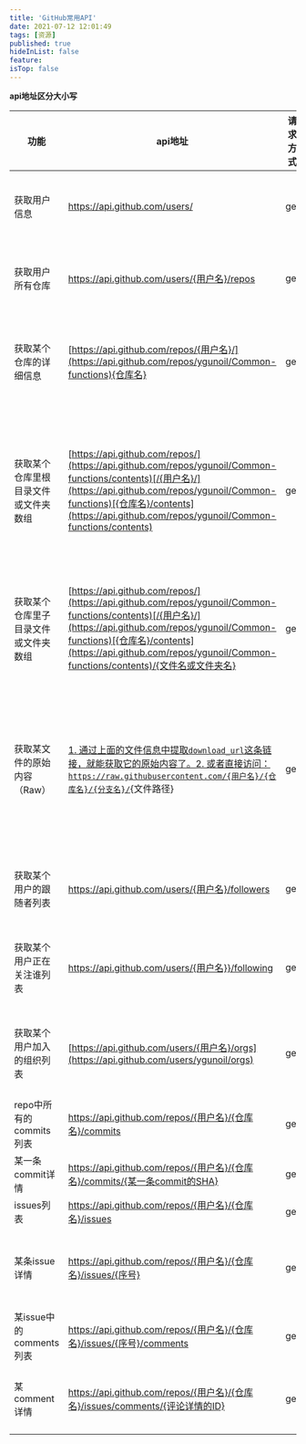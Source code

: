 ```yaml
---
title: 'GitHub常用API'
date: 2021-07-12 12:01:49
tags: [资源]
published: true
hideInList: false
feature: 
isTop: false
---
```




**api地址区分大小写**



<!--more-->



| 功能                                 | api地址                                                      | 请求方式 | 请求参数                                      | 返回参数                       | 例子                                                         |
| ------------------------------------ | ------------------------------------------------------------ | -------- | --------------------------------------------- | ------------------------------ | ------------------------------------------------------------ |
| 获取用户信息                         | https://api.github.com/users/                                | get      | path路径： 用户名                             | `一个用户对象`                 | https://api.github.com/users/ygunoil                         |
| 获取用户所有仓库                     | https://api.github.com/users/{用户名}/repos                  | get      | path路径： 用户名                             | `返回一个数组`                 | https://api.github.com/users/ygunoil/repos                   |
| 获取某个仓库的详细信息               | [https://api.github.com/repos/{用户名}/](https://api.github.com/repos/ygunoil/Common-functions){仓库名} | get      | path路径： 用户名 和 仓库名                   | `返回一个仓库对象`             | https://api.github.com/repos/ygunoil/Common-functions        |
| 获取某个仓库里根目录文件或文件夹数组 | [https://api.github.com/repos/](https://api.github.com/repos/ygunoil/Common-functions/contents)[/{用户名}/](https://api.github.com/repos/ygunoil/Common-functions)[{仓库名}/contents](https://api.github.com/repos/ygunoil/Common-functions/contents) | get      | path路径： 用户名 和 仓库名                   | `返回一个首层文件或文件夹数组` | https://api.github.com/repos/ygunoil/Common-functions/contents |
| 获取某个仓库里子目录文件或文件夹数组 | [https://api.github.com/repos/](https://api.github.com/repos/ygunoil/Common-functions/contents)[/{用户名}/](https://api.github.com/repos/ygunoil/Common-functions)[{仓库名}/contents](https://api.github.com/repos/ygunoil/Common-functions/contents)/{文件名或文件夹名} | get      | path路径： 用户名 和 仓库名和文件名或文件夹名 | 返回一个文件数组               | https://api.github.com/repos/ygunoil/Common-functions/contents/utilshttps://api.github.com/repos/ygunoil/Common-functions/contents/utils/Currency/CurrencyFormat.js |
| 获取某文件的原始内容（Raw）          | [1. 通过上面的文件信息中提取`download_url`这条链接，就能获取它的原始内容了。](https://api.github.com/repos/ygunoil/Common-functions/contents)[2. 或者直接访问：`https://raw.githubusercontent.com/{用户名}/{仓库名}/{分支名}/`](https://api.github.com/repos/ygunoil/Common-functions/contents){文件路径} | get      | path路径： 用户名 和 仓库名和文件l路径        | 返回一个文件内容的字符串       | https://raw.githubusercontent.com/ygunoil/Common-functions/master/utils/Currency/CurrencyFormat.js |
| 获取某个用户的跟随者列表             | https://api.github.com/users/{用户名}/followers              | get      | path路径： 用户名                             | `返回一个数组`                 | https://api.github.com/users/ygunoil/followers               |
| 获取某个用户正在关注谁列表           | https://api.github.com/users/{用户名}}/following             | get      | path路径： 用户名                             | 返回一个数组                   | https://api.github.com/users/ygunoil/following               |
| 获取某个用户加入的组织列表           | [https://api.github.com/users/{用户名}/orgs](https://api.github.com/users/ygunoil/orgs) | get      | path路径： 用户名                             | 返回一个数组                   | https://api.github.com/users/ygunoil/orgs                    |
| repo中所有的commits列表              | https://api.github.com/repos/{用户名}/{仓库名}/commits       | get      |                                               |                                |                                                              |
| 某一条commit详情                     | https://api.github.com/repos/{用户名}/{仓库名}/commits/{某一条commit的SHA} | get      |                                               |                                |                                                              |
| issues列表                           | https://api.github.com/repos/{用户名}/{仓库名}/issues        | get      |                                               |                                |                                                              |
| 某条issue详情                        | https://api.github.com/repos/{用户名}/{仓库名}/issues/{序号} | get      | issues都是以1,2,3这样的序列排号的             |                                |                                                              |
| 某issue中的comments列表              | https://api.github.com/repos/{用户名}/{仓库名}/issues/{序号}/comments | get      |                                               |                                |                                                              |
| 某comment详情                        | https://api.github.com/repos/{用户名}/{仓库名}/issues/comments/{评论详情的ID} | get      | 评论ID是从issues列表中获得的                  |                                |                                                              |
